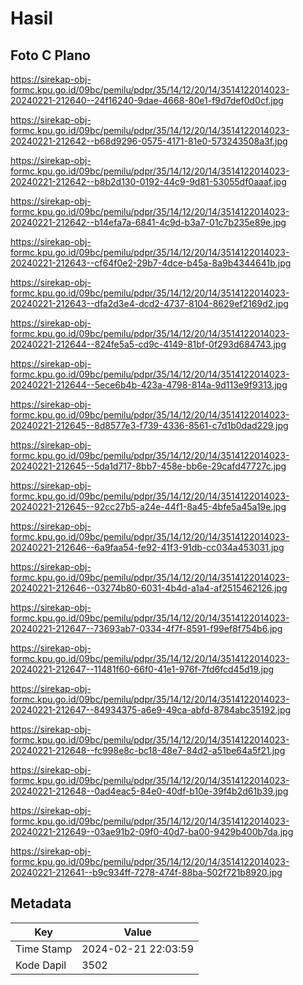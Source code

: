 # Hasil

## Foto C Plano

https://sirekap-obj-formc.kpu.go.id/09bc/pemilu/pdpr/35/14/12/20/14/3514122014023-20240221-212640--24f16240-9dae-4668-80e1-f9d7def0d0cf.jpg

https://sirekap-obj-formc.kpu.go.id/09bc/pemilu/pdpr/35/14/12/20/14/3514122014023-20240221-212642--b68d9296-0575-4171-81e0-573243508a3f.jpg

https://sirekap-obj-formc.kpu.go.id/09bc/pemilu/pdpr/35/14/12/20/14/3514122014023-20240221-212642--b8b2d130-0192-44c9-9d81-53055df0aaaf.jpg

https://sirekap-obj-formc.kpu.go.id/09bc/pemilu/pdpr/35/14/12/20/14/3514122014023-20240221-212642--b14efa7a-6841-4c9d-b3a7-01c7b235e89e.jpg

https://sirekap-obj-formc.kpu.go.id/09bc/pemilu/pdpr/35/14/12/20/14/3514122014023-20240221-212643--cf64f0e2-29b7-4dce-b45a-8a9b4344641b.jpg

https://sirekap-obj-formc.kpu.go.id/09bc/pemilu/pdpr/35/14/12/20/14/3514122014023-20240221-212643--dfa2d3e4-dcd2-4737-8104-8629ef2169d2.jpg

https://sirekap-obj-formc.kpu.go.id/09bc/pemilu/pdpr/35/14/12/20/14/3514122014023-20240221-212644--824fe5a5-cd9c-4149-81bf-0f293d684743.jpg

https://sirekap-obj-formc.kpu.go.id/09bc/pemilu/pdpr/35/14/12/20/14/3514122014023-20240221-212644--5ece6b4b-423a-4798-814a-9d113e9f9313.jpg

https://sirekap-obj-formc.kpu.go.id/09bc/pemilu/pdpr/35/14/12/20/14/3514122014023-20240221-212645--8d8577e3-f739-4336-8561-c7d1b0dad229.jpg

https://sirekap-obj-formc.kpu.go.id/09bc/pemilu/pdpr/35/14/12/20/14/3514122014023-20240221-212645--5da1d717-8bb7-458e-bb6e-29cafd47727c.jpg

https://sirekap-obj-formc.kpu.go.id/09bc/pemilu/pdpr/35/14/12/20/14/3514122014023-20240221-212645--92cc27b5-a24e-44f1-8a45-4bfe5a45a19e.jpg

https://sirekap-obj-formc.kpu.go.id/09bc/pemilu/pdpr/35/14/12/20/14/3514122014023-20240221-212646--6a9faa54-fe92-41f3-91db-cc034a453031.jpg

https://sirekap-obj-formc.kpu.go.id/09bc/pemilu/pdpr/35/14/12/20/14/3514122014023-20240221-212646--03274b80-6031-4b4d-a1a4-af2515462126.jpg

https://sirekap-obj-formc.kpu.go.id/09bc/pemilu/pdpr/35/14/12/20/14/3514122014023-20240221-212647--73693ab7-0334-4f7f-8591-f99ef8f754b6.jpg

https://sirekap-obj-formc.kpu.go.id/09bc/pemilu/pdpr/35/14/12/20/14/3514122014023-20240221-212647--11481f60-66f0-41e1-976f-7fd6fcd45d19.jpg

https://sirekap-obj-formc.kpu.go.id/09bc/pemilu/pdpr/35/14/12/20/14/3514122014023-20240221-212647--84934375-a6e9-49ca-abfd-8784abc35192.jpg

https://sirekap-obj-formc.kpu.go.id/09bc/pemilu/pdpr/35/14/12/20/14/3514122014023-20240221-212648--fc998e8c-bc18-48e7-84d2-a51be64a5f21.jpg

https://sirekap-obj-formc.kpu.go.id/09bc/pemilu/pdpr/35/14/12/20/14/3514122014023-20240221-212648--0ad4eac5-84e0-40df-b10e-39f4b2d61b39.jpg

https://sirekap-obj-formc.kpu.go.id/09bc/pemilu/pdpr/35/14/12/20/14/3514122014023-20240221-212649--03ae91b2-09f0-40d7-ba00-9429b400b7da.jpg

https://sirekap-obj-formc.kpu.go.id/09bc/pemilu/pdpr/35/14/12/20/14/3514122014023-20240221-212641--b9c934ff-7278-474f-88ba-502f721b8920.jpg


## Metadata

| Key        | Value               |
| ---------- | ------------------- |
| Time Stamp | 2024-02-21 22:03:59 |
| Kode Dapil | 3502                |



